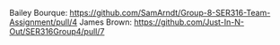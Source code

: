 Bailey Bourque: https://github.com/SamArndt/Group-8-SER316-Team-Assignment/pull/4
James Brown: https://github.com/Just-In-N-Out/SER316Group4/pull/7